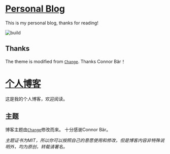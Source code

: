 # [Personal Blog](http://azureyu.com)
This is my personal blog, thanks for reading!

![build](https://travis-ci.com/Yogayu/Yogayu.github.io.svg?token=3QmaipS8XXbGb9eeJE9z&branch=master)

## Thanks
The theme is modified from [`Change`](https://github.com/madebyconnor/change).
Thanks Connor Bär！

# [个人博客](http://azureyu.com)
这是我的个人博客，欢迎阅读。

## 主题
博客主题由[`Change`](https://github.com/madebyconnor/change)修改而来。
十分感谢Connor Bär。

*主题证书为MIT，所以你可以按照自己的意愿使用和修改，但是博客内容非特殊说明外，均为原创，转载请署名。*

